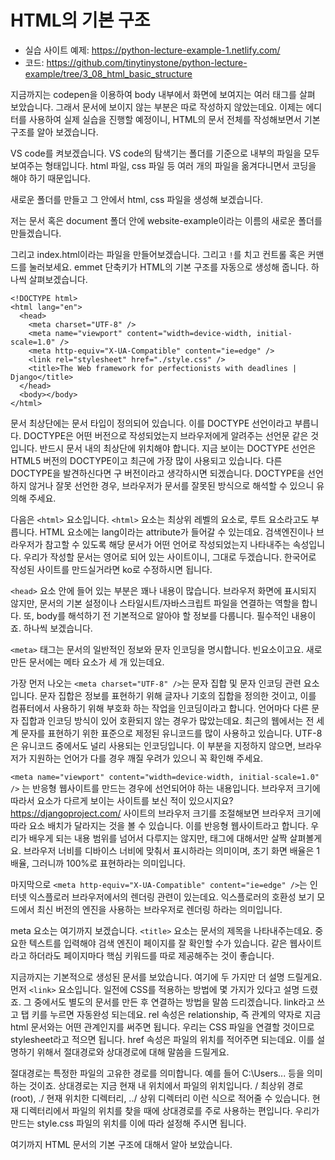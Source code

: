 # HTML의 기본 구조

- 실습 사이트 예제: https://python-lecture-example-1.netlify.com/
- 코드: https://github.com/tinytinystone/python-lecture-example/tree/3_08_html_basic_structure

지금까지는 codepen을 이용하여 body 내부에서 화면에 보여지는 여러 태그를 살펴 보았습니다. 그래서 문서에 보이지 않는 부분은 따로 작성하지 않았는데요. 이제는 에디터를 사용하여 실제 실습을 진행할 예정이니, HTML의 문서 전체를 작성해보면서 기본 구조를 알아 보겠습니다.

VS code를 켜보겠습니다. VS code의 탐색기는 폴더를 기준으로 내부의 파일을 모두 보여주는 형태입니다. html 파일, css 파일 등 여러 개의 파일을 옮겨다니면서 코딩을 해야 하기 때문입니다.

새로운 폴더를 만들고 그 안에서 html, css 파일을 생성해 보겠습니다.

저는 문서 혹은 document 폴더 안에 website-example이라는 이름의 새로운 폴더를 만들겠습니다.

그리고 index.html이라는 파일을 만들어보겠습니다. 그리고 `!`를 치고 컨트롤 혹은 커맨드를 눌러보세요. emmet 단축키가 HTML의 기본 구조를 자동으로 생성해 줍니다. 하나씩 살펴보겠습니다.

```
<!DOCTYPE html>
<html lang="en">
  <head>
    <meta charset="UTF-8" />
    <meta name="viewport" content="width=device-width, initial-scale=1.0" />
    <meta http-equiv="X-UA-Compatible" content="ie=edge" />
    <link rel="stylesheet" href="./style.css" />
    <title>The Web framework for perfectionists with deadlines | Django</title>
  </head>
  <body></body>
</html>
```

문서 최상단에는 문서 타입이 정의되어 있습니다. 이를 DOCTYPE 선언이라고 부릅니다. DOCTYPE은 어떤 버전으로 작성되었는지 브라우저에게 알려주는 선언문 같은 것입니다. 반드시 문서 내의 최상단에 위치해야 합니다. 지금 보이는 DOCTYPE 선언은 HTML5 버전의 DOCTYPE이고 최근에 가장 많이 사용되고 있습니다. 다른 DOCTYPE을 발견하신다면 구 버전이라고 생각하시면 되겠습니다. DOCTYPE을 선언하지 않거나 잘못 선언한 경우, 브라우저가 문서를 잘못된 방식으로 해석할 수 있으니 유의해 주세요.

다음은 `<html>` 요소입니다. `<html>` 요소는 최상위 레벨의 요소로, 루트 요소라고도 부릅니다. HTML 요소에는 lang이라는 attribute가 들어갈 수 있는데요. 검색엔진이나 브라우저가 참고할 수 있도록 해당 문서가 어떤 언어로 작성되었는지 나타내주는 속성입니다. 우리가 작성할 문서는 영어로 되어 있는 사이트이니, 그대로 두겠습니다. 한국어로 작성된 사이트를 만드실거라면 ko로 수정하시면 됩니다.

`<head>` 요소 안에 들어 있는 부분은 꽤나 내용이 많습니다. 브라우저 화면에 표시되지 않지만, 문서의 기본 설정이나 스타일시트/자바스크립트 파일을 연결하는 역할을 합니다. 또, body를 해석하기 전 기본적으로 알아야 할 정보를 다룹니다. 필수적인 내용이죠. 하나씩 보겠습니다.

`<meta>` 태그는 문서의 일반적인 정보와 문자 인코딩을 명시합니다. 빈요소이고요. 새로 만든 문서에는 메타 요소가 세 개 있는데요.

가장 먼저 나오는 `<meta charset="UTF-8" />`는 문자 집합 및 문자 인코딩 관련 요소입니다. 문자 집합은 정보를 표현하기 위해 글자나 기호의 집합을 정의한 것이고, 이를 컴퓨터에서 사용하기 위해 부호화 하는 작업을 인코딩이라고 합니다. 언어마다 다른 문자 집합과 인코딩 방식이 있어 호환되지 않는 경우가 많았는데요. 최근의 웹에서는 전 세계 문자를 표현하기 위한 표준으로 제정된 유니코드를 많이 사용하고 있습니다. UTF-8은 유니코드 중에서도 널리 사용되는 인코딩입니다. 이 부분을 지정하지 않으면, 브라우저가 지원하는 언어가 다를 경우 깨질 우려가 있으니 꼭 확인해 주세요.

`<meta name="viewport" content="width=device-width, initial-scale=1.0" />` 는 반응형 웹사이트를 만드는 경우에 선언되어야 하는 내용입니다. 브라우저 크기에 따라서 요소가 다르게 보이는 사이트를 보신 적이 있으시지요? https://djangoproject.com/ 사이트의 브라우저 크기를 조절해보면 브라우저 크기에 따라 요소 배치가 달라지는 것을 볼 수 있습니다. 이를 반응형 웹사이트라고 합니다. 우리가 배우게 되는 내용 범위를 넘어서 다루지는 않지만, 태그에 대해서만 살짝 살펴볼게요. 브라우저 너비를 디바이스 너비에 맞춰서 표시하라는 의미이며, 초기 화면 배율은 1배율, 그러니까 100%로 표현하라는 의미입니다.

마지막으로 `<meta http-equiv="X-UA-Compatible" content="ie=edge" />`는 인터넷 익스플로러 브라우저에서의 렌더링 관련이 있는데요. 익스플로러의 호환성 보기 모드에서 최신 버전의 엔진을 사용하는 브라우저로 렌더링 하라는 의미입니다.

meta 요소는 여기까지 보겠습니다. `<title>` 요소는 문서의 제목을 나타내주는데요. 중요한 텍스트를 입력해야 검색 엔진이 페이지를 잘 확인할 수가 있습니다. 같은 웹사이트라고 하더라도 페이지마다 핵심 키워드를 따로 제공해주는 것이 좋습니다.

지금까지는 기본적으로 생성된 문서를 보았습니다. 여기에 두 가지만 더 설명 드릴게요. 먼저 `<link>` 요소입니다. 일전에 CSS를 적용하는 방법에 몇 가지가 있다고 설명 드렸죠. 그 중에서도 별도의 문서를 만든 후 연결하는 방법을 말씀 드리겠습니다. link라고 쓰고 탭 키를 누르면 자동완성 되는데요. rel 속성은 relationship, 즉 관계의 약자로 지금 html 문서와는 어떤 관계인지를 써주면 됩니다. 우리는 CSS 파일을 연결할 것이므로 stylesheet라고 적으면 됩니다. href 속성은 파일의 위치를 적어주면 되는데요. 이를 설명하기 위해서 절대경로와 상대경로에 대해 말씀을 드릴게요.

절대경로는 특정한 파일의 고유한 경로를 의미합니다. 예를 들어 C:\Users\... 등을 의미하는 것이죠. 상대경로는 지금 현재 내 위치에서 파일의 위치입니다. / 최상위 경로(root), ./ 현재 위치한 디렉터리, ../ 상위 디렉터리 이런 식으로 적어줄 수 있습니다. 현재 디렉터리에서 파일의 위치를 찾을 때에 상대경로를 주로 사용하는 편입니다. 우리가 만드는 style.css 파일의 위치를 이에 따라 설정해 주시면 됩니다.

여기까지 HTML 문서의 기본 구조에 대해서 알아 보았습니다.
